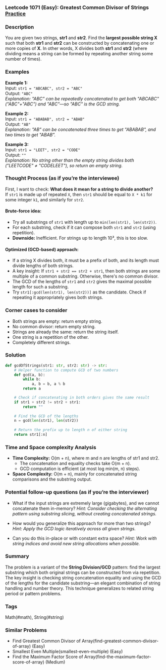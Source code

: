 ### Leetcode 1071 (Easy): Greatest Common Divisor of Strings [Practice](https://leetcode.com/problems/greatest-common-divisor-of-strings)

### Description  
You are given two strings, **str1** and **str2**. Find the **largest possible string X** such that both **str1** and **str2** can be constructed by concatenating one or more copies of **X**. In other words, X divides both **str1** and **str2** (where dividing means a string can be formed by repeating another string some number of times).

### Examples  

**Example 1:**  
Input: `str1 = "ABCABC", str2 = "ABC"`  
Output: `"ABC"`  
*Explanation: "ABC" can be repeatedly concatenated to get both "ABCABC" ("ABC"+"ABC") and "ABC"—so "ABC" is the GCD string.*

**Example 2:**  
Input: `str1 = "ABABAB", str2 = "ABAB"`  
Output: `"AB"`  
*Explanation: "AB" can be concatenated three times to get "ABABAB", and two times to get "ABAB".*

**Example 3:**  
Input: `str1 = "LEET", str2 = "CODE"`  
Output: `""`  
*Explanation: No string other than the empty string divides both ("LEETCODE" ≠ "CODELEET"), so return an empty string.*

### Thought Process (as if you’re the interviewee)  
First, I want to check: **What does it mean for a string to divide another?**  
If `str1` is made up of repeated `X`, then `str1` should be equal to `X * k1` for some integer `k1`, and similarly for `str2`. 

#### Brute-force idea:
- Try all substrings of `str1` with length up to `min(len(str1), len(str2))`.
- For each substring, check if it can compose both `str1` and `str2` (using repetition).
- **Downside:** Inefficient. For strings up to length 10³, this is too slow.

#### Optimized (GCD-based) approach:
- If a string X divides both, it must be a prefix of both, and its length must divide lengths of both strings.
- A key insight: If `str1 + str2 == str2 + str1`, then both strings are some multiple of a common substring. Otherwise, there's no common divisor.
- The GCD of the lengths of `str1` and `str2` gives the maximal possible length for such a substring.
- Try `str1[:gcd(len(str1), len(str2))]` as the candidate. Check if repeating it appropriately gives both strings.

### Corner cases to consider  
- Both strings are empty: return empty string.
- No common divisor: return empty string.
- Strings are already the same: return the string itself.
- One string is a repetition of the other.
- Completely different strings.

### Solution

```python
def gcdOfStrings(str1: str, str2: str) -> str:
    # Helper function to compute GCD of two numbers
    def gcd(a, b):
        while b:
            a, b = b, a % b
        return a

    # Check if concatenating in both orders gives the same result
    if str1 + str2 != str2 + str1:
        return ""
    
    # Find the GCD of the lengths
    n = gcd(len(str1), len(str2))
    
    # Return the prefix up to length n of either string
    return str1[:n]
```

### Time and Space complexity Analysis  

- **Time Complexity:** O(m + n), where m and n are lengths of str1 and str2.
  - The concatenation and equality checks take O(m + n).
  - GCD computation is efficient (at most log min(m, n) steps).
- **Space Complexity:** O(m + n), mainly for concatenated string comparisons and the substring output.


### Potential follow-up questions (as if you’re the interviewer)  

- What if the input strings are extremely large (gigabytes), and we cannot concatenate them in-memory?
  *Hint: Consider checking the alternating pattern using substring slicing, without creating concatenated strings.*

- How would you generalize this approach for more than two strings?
  *Hint: Apply the GCD logic iteratively across all given strings.*

- Can you do this in-place or with constant extra space?
  *Hint: Work with string indices and avoid new string allocations when possible.*


### Summary
The problem is a variant of the **String Division/GCD** pattern: find the largest substring which both original strings can be constructed from via repetition.  
The key insight is checking string concatenation equality and using the GCD of the lengths for the candidate substring—an elegant combination of string handling and number theory. This technique generalizes to related string period or pattern problems.

### Tags
Math(#math), String(#string)

### Similar Problems
- Find Greatest Common Divisor of Array(find-greatest-common-divisor-of-array) (Easy)
- Smallest Even Multiple(smallest-even-multiple) (Easy)
- Find the Maximum Factor Score of Array(find-the-maximum-factor-score-of-array) (Medium)